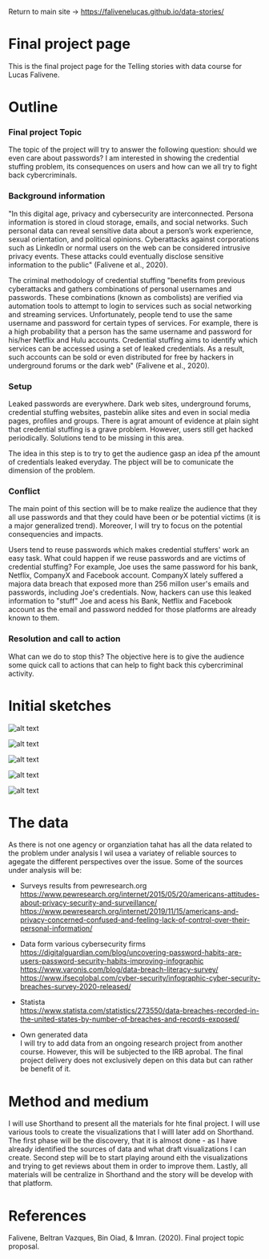 
Return to main site -> https://falivenelucas.github.io/data-stories/

# Final project page

This is the final project page for the Telling stories with data course for Lucas Falivene.

# Outline

### Final project Topic

The topic of the project will try to answer the following question: should we even care about passwords?
I am interested in showing the credential stuffing problem, its consequences on users and how can we all try to fight back cybercriminals.

### Background information

"In this digital age, privacy and cybersecurity are interconnected. Persona information is stored in cloud storage, emails, and social networks. Such personal data
can reveal sensitive data about a person’s work experience, sexual orientation, and political opinions. Cyberattacks against corporations such as LinkedIn or normal users on the web can be considered intrusive privacy events. These attacks could eventually disclose sensitive information to the public" (Falivene et al., 2020).

The criminal methodology of credential stuffing "benefits from previous cyberattacks and gathers combinations of personal usernames and passwords. These combinations (known as combolists) are verified via automation tools to attempt to login to services such as social networking and streaming services. Unfortunately, people tend to use the same username and password for certain types of services. For example, there is a high probability that a person has the same username and password for his/her Netflix and Hulu accounts. Credential stuffing aims to identify which services can be accessed using a set of leaked credentials. As a result, such accounts can be sold or even distributed for free by hackers in underground forums or the dark web" (Falivene et al., 2020).

### Setup

Leaked passwords are everywhere. Dark web sites, underground forums, credential stuffing websites, pastebin alike sites and even in social media pages, profiles and groups. There is agrat amount of evidence at plain sight that credential stuffing is a grave problem. However, users still get hacked periodically. Solutions tend to be missing in this area.

The idea in this step is to try to get the audience gasp an idea pf the amount of credentials leaked everyday. The pbject will be to comunicate the dimension of the problem.

### Conflict

The main point of this section will be to make realize the audience that they all use passwords and that they could have been or be potential victims (it is a major generalized trend). Moreover, I will try to focus on the potential consequencies and impacts.

Users tend to reuse passwords which makes credential stuffers' work an easy task. What could happen if we reuse passwords and are victims of credential stuffing? For example, Joe uses the same password for his bank, Netflix, CompanyX and Facebook account. CompanyX lately suffered a majora data breach that exposed more than 256 millon user's emails and passwords, including Joe's credentials. Now, hackers can use this leaked information to "stuff" Joe and acess his Bank, Netflix and Facebook account as the email and password nedded for those platforms are already known to them. 

### Resolution and call to action

What can we do to stop this? The objective here is to give the audience some quick call to actions that can help to fight back this cybercriminal activity.

# Initial sketches

![alt text](https://github.com/falivenelucas/data-stories/blob/master/a.jpeg?raw=true)

![alt text](https://github.com/falivenelucas/data-stories/blob/master/d.jpeg?raw=true)

![alt text](https://github.com/falivenelucas/data-stories/blob/master/e.jpeg?raw=true)

![alt text](https://github.com/falivenelucas/data-stories/blob/master/b.jpeg?raw=true)

![alt text](https://github.com/falivenelucas/data-stories/blob/master/c.jpeg?raw=true)


# The data

As there is not one agency or organziation tahat has all the data related to the problem under analysis I wil usea a variatey of reliable sources to agegate the different perspectives over the issue. Some of the sources under analysis will be:

- Surveys results from pewresearch.org <br>
https://www.pewresearch.org/internet/2015/05/20/americans-attitudes-about-privacy-security-and-surveillance/
https://www.pewresearch.org/internet/2019/11/15/americans-and-privacy-concerned-confused-and-feeling-lack-of-control-over-their-personal-information/


- Data form various cybersecurity firms <br>
https://digitalguardian.com/blog/uncovering-password-habits-are-users-password-security-habits-improving-infographic
https://www.varonis.com/blog/data-breach-literacy-survey/
https://www.ifsecglobal.com/cyber-security/infographic-cyber-security-breaches-survey-2020-released/


- Statista <br>
https://www.statista.com/statistics/273550/data-breaches-recorded-in-the-united-states-by-number-of-breaches-and-records-exposed/


- Own generated data <br>
I will try to add data from an ongoing research project from another course. However, this will be subjected to the IRB aprobal. The final project delivery does not exclusively depen on this data but can rather be benefit of it.

# Method and medium

I will use Shorthand to present all the materials for hte final project. I will use various tools to create the visualizations that I willl later add on Shorthand.
The first phase will be the discovery, that it is almost done - as I have already identified the sources of data and what draft visualizations I can create. Second step will be to start playing around eith the visualizations and trying to get reviews about them in order to improve them. Lastly, all materials will be centralize in Shorthand and the story will be develop with that platform.
  
# References

Falivene, Beltran Vazques, Bin Oiad, & Imran. (2020). Final project topic proposal.
